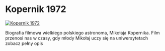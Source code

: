 Kopernik 1972 
=============
[![Kopernik 1972 ](http://vidos.pl/images/player.gif)](http://vidos.pl/kopernik-1972)

 Biografia filmowa wielkiego polskiego astronoma, Mikołaja Kopernika. Film przenosi nas w czasy, gdy młody Mikołaj uczy się na uniwersytetach zobacz pełny opis
